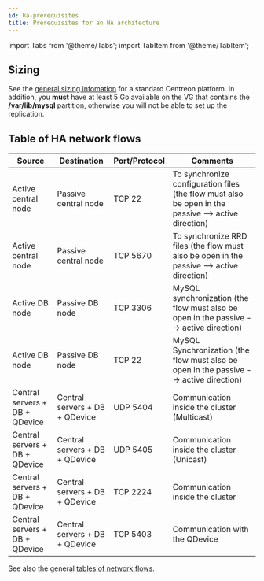 ```yaml
---
id: ha-prerequisites
title: Prerequisites for an HA architecture
---
```

import Tabs from '@theme/Tabs';
import TabItem from '@theme/TabItem';

## Sizing

See the [general sizing infomation](https://docs.centreon.com/docs/installation/prerequisites/) for a standard Centreon platform. In addition, you **must** have at least 5 Go available on the VG that contains the **/var/lib/mysql** partition, otherwise you will not be able to set up the replication.

## Table of HA network flows

| Source | Destination | Port/Protocol | Comments |
|--------|-------------|----------------|----------|
| Active central node | Passive central node | TCP 22 | To synchronize configuration files (the flow must also be open in the passive --> active direction) |
| Active central node | Passive central node | TCP 5670 | To synchronize RRD files (the flow must also be open in the passive --> active direction) |
| Active DB node | Passive DB node | TCP 3306 | MySQL synchronization (the flow must also be open in the passive --> active direction) |
| Active DB node | Passive DB node | TCP 22 | MySQL Synchronization (the flow must also be open in the passive --> active direction) |
| Central servers + DB + QDevice | Central servers + DB + QDevice | UDP 5404 | Communication inside the cluster (Multicast) |
| Central servers + DB + QDevice | Central servers + DB + QDevice | UDP 5405 | Communication inside the cluster (Unicast)|
| Central servers + DB + QDevice | Central servers + DB + QDevice | TCP 2224 | Communication inside the cluster |
| Central servers + DB + QDevice | Central servers + DB + QDevice | TCP 5403 | Communication with the QDevice |

See also the general [tables of network flows](../technical.md#tables-of-network-flows).
